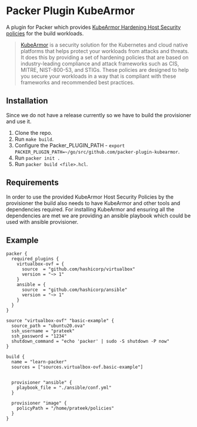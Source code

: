 # Packer Plugin KubeArmor

A plugin for Packer which provides [KubeArmor Hardening Host Security policies](https://docs.kubearmor.io/kubearmor/use-cases/hardening_guide) for the build workloads.

> [KubeArmor](https://docs.kubearmor.io/kubearmor/) is a security solution for the Kubernetes and cloud native platforms that helps protect your workloads from attacks and threats. It does this by providing a set of hardening policies that are based on industry-leading compliance and attack frameworks such as CIS, MITRE, NIST-800-53, and STIGs. These policies are designed to help you secure your workloads in a way that is compliant with these frameworks and recommended best practices.

## Installation

Since we do not have a release currently so we have to build the provisioner and use it.
1. Clone the repo.
2. Run `make build`.
3. Configure the Packer_PLUGIN_PATH - `export PACKER_PLUGIN_PATH=~/go/src/github.com/packer-plugin-kubearmor`.
4. Run `packer init .`
5. Run `packer build <file>.hcl`.

## Requirements

In order to use the provided KubeArmor Host Security Policies by the provisioner the build also needs to have KubeArmor and other tools and dependencies required. For installing KubeArmor and ensuring all the dependencies are met we are providing an ansible playbook which could be used with ansible provisioner. 

## Example

```
packer {
  required_plugins {
    virtualbox-ovf = {
      source  = "github.com/hashicorp/virtualbox"
      version = "~> 1"
    }
    ansible = {
      source  = "github.com/hashicorp/ansible"
      version = "~> 1"
    }
  }
}

source "virtualbox-ovf" "basic-example" {
  source_path = "ubuntu20.ova"
  ssh_username = "prateek"
  ssh_password = "1234"
  shutdown_command = "echo 'packer' | sudo -S shutdown -P now"
}

build {
  name = "learn-packer"
  sources = ["sources.virtualbox-ovf.basic-example"]
  
 
  provisioner "ansible" {
    playbook_file = "./ansible/conf.yml"
  }

  provisioner "image" {
    policyPath = "/home/prateek/policies"
  }
}
```
